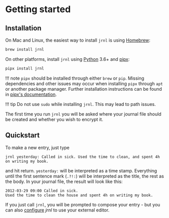 <!-- Copyright (C) 2012-2021 jrnl contributors
     License: https://www.gnu.org/licenses/gpl-3.0.html -->
# Getting started

## Installation

On Mac and Linux, the easiest way to install `jrnl` is using
[Homebrew](http://brew.sh/):

``` sh
brew install jrnl
```

On other platforms, install `jrnl` using [Python](https://www.python.org/) 3.6+ and [pipx](https://pipxproject.github.io/pipx/):

``` sh
pipx install jrnl
```

!!! note
     `pipx` should be installed through either `brew` or `pip`. Missing dependencies and other issues
     may occur when installing `pipx` through `apt` or another package manager. Further installation
     instructions can be found in [pipx's documentation](https://pipxproject.github.io/pipx/installation/).
     
!!! tip
     Do not use `sudo` while installing `jrnl`. This may lead to path issues.

The first time you run `jrnl` you will be asked where your journal file
should be created and whether you wish to encrypt it.

## Quickstart

To make a new entry, just type

``` text
jrnl yesterday: Called in sick. Used the time to clean, and spent 4h on writing my book.
```

and hit return. `yesterday:` will be interpreted as a time stamp.
Everything until the first sentence mark (`.?!:`) will be interpreted as
the title, the rest as the body. In your journal file, the result will
look like this:

``` output
2012-03-29 09:00 Called in sick.
Used the time to clean the house and spent 4h on writing my book.
```

If you just call `jrnl`, you will be prompted to compose your entry -
but you can also [configure](advanced.md) *jrnl* to use your external editor.
